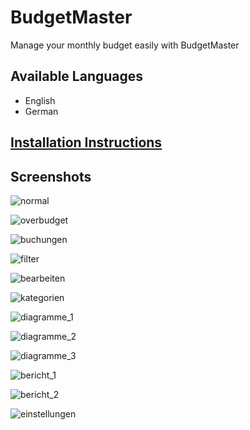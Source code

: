 # BudgetMaster
Manage your monthly budget easily with BudgetMaster

## Available Languages
- English
- German

## [Installation Instructions](https://github.com/deadlocker8/BudgetMaster/wiki/Server-Installation)

## Screenshots

![normal](https://user-images.githubusercontent.com/16324894/29183425-ecffe6f4-7e02-11e7-9a0c-48a1fe29199c.png)

![overbudget](https://user-images.githubusercontent.com/16324894/29183426-eda226e4-7e02-11e7-9af9-acc3bf2f20c0.png)

![buchungen](https://user-images.githubusercontent.com/16324894/29183432-f1033170-7e02-11e7-9652-cefb168c5f92.png)

![filter](https://user-images.githubusercontent.com/16324894/29183435-f1e2fbb6-7e02-11e7-8bc7-bcd97555e43f.png)

![bearbeiten](https://user-images.githubusercontent.com/16324894/29183436-f296fc60-7e02-11e7-9a2f-52c8608fad80.png)

![kategorien](https://user-images.githubusercontent.com/16324894/29183437-f4d808ca-7e02-11e7-9eae-359f83a7617e.png)

![diagramme_1](https://user-images.githubusercontent.com/16324894/29183439-f606490a-7e02-11e7-8393-aa49e2c36175.png)

![diagramme_2](https://user-images.githubusercontent.com/16324894/29183441-f6bc18a2-7e02-11e7-8ac6-664f50901076.png)

![diagramme_3](https://user-images.githubusercontent.com/16324894/29183442-f777ea64-7e02-11e7-88a0-f0c51cd5d634.png)

![bericht_1](https://user-images.githubusercontent.com/16324894/29183443-f8dfc7d2-7e02-11e7-9943-3221a54ad656.png)

![bericht_2](https://user-images.githubusercontent.com/16324894/29183445-f9794b28-7e02-11e7-9c2a-0541cd1acd07.png)

![einstellungen](https://user-images.githubusercontent.com/16324894/29183449-fa76a0c0-7e02-11e7-822c-1929d601eae2.png)

